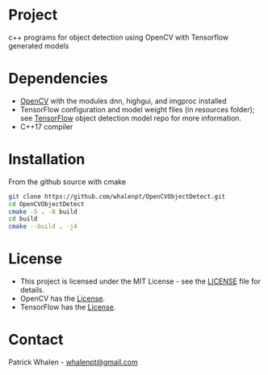 # Project #

c++ programs for object detection using
OpenCV with Tensorflow generated models

# Dependencies #

- [OpenCV](https://opencv.org) with the modules dnn, highgui, and imgproc installed
- TensorFlow configuration and model weight files (in resources folder); see [TensorFlow](https://github.com/tensorflow/models/tree/master/research/object_detection) object detection model repo for more information.
- C++17 compiler

# Installation #
From the github source with cmake
```bash
git clone https://github.com/whalenpt/OpenCVObjectDetect.git
cd OpenCVObjectDetect
cmake -S . -B build
cd build
cmake --build . -j4
```
# License #
- This project is licensed under the MIT License - see the [LICENSE](./LICENSE.txt) file for details.
- OpenCV has the [License](https://github.com/opencv/opencv/blob/master/LICENSE). 
- TensorFlow has the [License](//github.com/tensorflow/models/blob/master/LICENSE).

# Contact # 
Patrick Whalen - whalenpt@gmail.com

